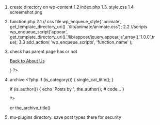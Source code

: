 1. create directory on wp-content
    1.2 index.php
    1.3. style.css
    1.4 screemshot.png 

2. function.php
    2.1    // css file
    wp_enqueue_style( 'animate', get_template_directory_uri() .'/lib/animate/animate.css');
    2.2     //scripts
    wp_enqueue_script('appear', get_template_directory_uri().'/lib/appear/jquery.appear.js',array(),'1.0.0',true);
    3.3 add_action( 'wp_enqueue_scripts', 'function_name' );


3. check has parent page has or not 
        <?php if (wp_get_post_parent_id(get_the_ID())) {
      ?>
      <div class="metabox metabox--position-up metabox--with-home-link">
        <p>
          <a class="metabox__blog-home-link" href="#"><i class="fa fa-home" aria-hidden="true"></i> Back to About Us</a> <span class="metabox__main"><?php echo the_title();?></span>
        </p>
      </div>
      <?php
        
    }  ?>


  4. archive 
    <?php if (is_category()) {
           single_cat_title();
        }

        if (is_author()) {
            echo 'Posts by '; the_author();
            # code...
        }
        
        ?>

        or 
        the_archive_title()
5. mu-plugins directory. save post types there for security
